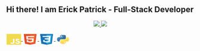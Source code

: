 ## Hi there! I am Erick Patrick - Full-Stack Developer
<div align="center">
  <a href="https://github.com/fpatrick">
  <img height="180em" src="https://github-readme-stats.vercel.app/api?username=fpatrick&show_icons=true&theme=onedark&include_all_commits=true&count_private=true"/>
  <img height="180em" src="https://github-readme-stats.vercel.app/api/top-langs/?username=fpatrick&layout=compact&langs_count=7&theme=onedark"/>
</div>
<div style="display: inline_block"><br>
  <img align="center" alt="Erick-Js" height="30" width="40" src="https://raw.githubusercontent.com/devicons/devicon/master/icons/javascript/javascript-plain.svg">
  <img align="center" alt="Erick-HTML" height="30" width="40" src="https://raw.githubusercontent.com/devicons/devicon/master/icons/html5/html5-original.svg">
  <img align="center" alt="Erick-CSS" height="30" width="40" src="https://raw.githubusercontent.com/devicons/devicon/master/icons/css3/css3-original.svg">
  <img align="center" alt="Erick-Python" height="30" width="40" src="https://raw.githubusercontent.com/devicons/devicon/master/icons/python/python-original.svg">
</div>
